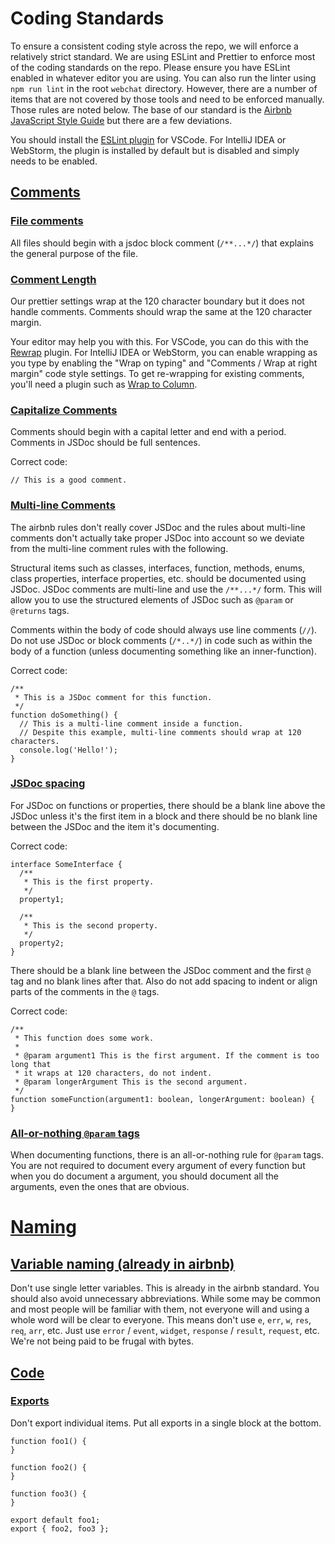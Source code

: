 # Coding Standards

To ensure a consistent coding style across the repo, we will enforce a relatively strict standard. We are using ESLint and Prettier to enforce most of the coding standards on the repo. Please ensure you have ESLint enabled in whatever editor you are using. You can also run the linter using `npm run lint` in the root `webchat` directory. However, there are a number of items that are not covered by those tools and need to be enforced manually. Those rules are noted below. The base of our standard is the [Airbnb JavaScript Style Guide](https://github.com/airbnb/javascript) but there are a few deviations.

You should install the [ESLint plugin]((https://github.com/Microsoft/vscode-eslint)) for VSCode. For IntelliJ IDEA or
WebStorm, the plugin is installed by default but is disabled and simply needs to be enabled.

## [Comments](#comments)

### [File comments](#file-commments)

All files should begin with a jsdoc block comment (`/**...*/`) that explains the general purpose of the file.

### [Comment Length](#comment-length)

Our prettier settings wrap at the 120 character boundary but it does not handle comments. Comments should wrap the same
at the 120 character margin.

Your editor may help you with this. For VSCode, you can do this with the [Rewrap](https://github.com/stkb/Rewrap) plugin.
For IntelliJ IDEA or WebStorm, you can enable wrapping as you type by enabling the "Wrap on typing" and "Comments / Wrap at right margin"
code style settings. To get re-wrapping for existing comments, you'll need a plugin such as 
[Wrap to Column](https://plugins.jetbrains.com/plugin/7234-wrap-to-column/). 

### [Capitalize Comments](#capitalize-comments)

Comments should begin with a capital letter and end with a period. Comments in JSDoc should be full sentences.

Correct code:
```
// This is a good comment.
```

### [Multi-line Comments](#multi-line-comments)

The airbnb rules don't really cover JSDoc and the rules about multi-line comments don't actually take proper JSDoc into 
account so we deviate from the multi-line comment rules with the following.

Structural items such as classes, interfaces, function, methods, enums, class properties, interface properties, etc. 
should be documented using JSDoc. JSDoc comments are multi-line and use the `/**...*/` form. This will allow you to
use the structured elements of JSDoc such as `@param` or `@returns` tags.

Comments within the body of code should always use line comments (`//`). Do not use JSDoc or block comments (`/*..*/`)
in code such as within the body of a function (unless documenting something like an inner-function).

Correct code:
```
/**
 * This is a JSDoc comment for this function.
 */
function doSomething() {
  // This is a multi-line comment inside a function.
  // Despite this example, multi-line comments should wrap at 120 characters.
  console.log('Hello!');
}
```

### [JSDoc spacing](#jsdoc-spacing)

For JSDoc on functions or properties, there should be a blank line above the JSDoc unless it's the first item in a block
and there should be no blank line between the JSDoc and the item it's documenting.

Correct code:
```
interface SomeInterface {
  /**
   * This is the first property.
   */
  property1;

  /**
   * This is the second property.
   */
  property2;
}
```

There should be a blank line between the JSDoc comment and the first `@` tag and no blank lines after that. Also do not
add spacing to indent or align parts of the comments in the `@` tags.

Correct code:
```
/**
 * This function does some work.
 *
 * @param argument1 This is the first argument. If the comment is too long that
 * it wraps at 120 characters, do not indent.
 * @param longerArgument This is the second argument.
 */
function someFunction(argument1: boolean, longerArgument: boolean) {
}
```

### [All-or-nothing `@param` tags](#all-param-tags)

When documenting functions, there is an all-or-nothing rule for `@param` tags. You are not required to document every
argument of every function but when you do document a argument, you should document all the arguments, even the ones
that are obvious.

# [Naming](#naming)

## [Variable naming (already in airbnb)](#variable-naming)

Don't use single letter variables. This is already in the airbnb standard. You should also
avoid unnecessary abbreviations. While some may be common and most people will be familiar with them, not everyone will 
and using a whole word will be clear to everyone. This means don't use `e`, `err`, `w`, `res`,
`req`, `arr`, etc. Just use `error` / `event`, `widget`, `response` / `result`, `request`, etc. We're not being paid to be 
frugal with bytes.

## [Code](#code)

### [Exports](#exports)

Don't export individual items. Put all exports in a single block at the bottom.

```
function foo1() {
}

function foo2() {
}

function foo3() {
}

export default foo1;
export { foo2, foo3 };
```